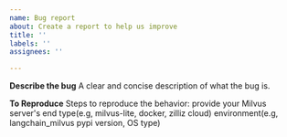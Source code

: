 ```yaml
---
name: Bug report
about: Create a report to help us improve
title: ''
labels: ''
assignees: ''

---
```


**Describe the bug**
A clear and concise description of what the bug is.

**To Reproduce**
Steps to reproduce the behavior:
provide your Milvus server's end type(e.g, milvus-lite, docker, zilliz cloud)
environment(e.g, langchain_milvus pypi version, OS type)
